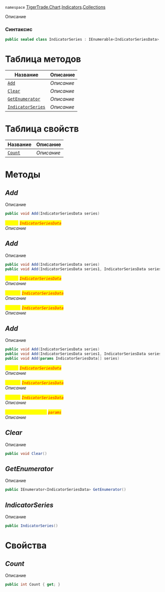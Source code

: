 
`namespace` [TigerTrade.Chart](../../../TigerTrade.Chart.md).[Indicators](../../../TigerTrade.Chart/Indicators.md).[Collections](../../../TigerTrade.Chart/Indicators/Collections.md)


Описание

### Синтаксис
```csharp
public sealed class IndicatorSeries : IEnumerable<IndicatorSeriesData>, IEnumerable
```


# Таблица методов
| Название | Описание |
| --- | --- |
| [`Add`](./IndicatorSeries.cs/Методы/Add.md) | *Описание* |
| [`Clear`](./IndicatorSeries.cs/Методы/Clear.md) | *Описание* |
| [`GetEnumerator`](./IndicatorSeries.cs/Методы/GetEnumerator.md) | *Описание* |
| [`IndicatorSeries`](./IndicatorSeries.cs/Методы/IndicatorSeries.md) | *Описание* |

# Таблица свойств
| Название | Описание |
| --- | --- |
| [`Count`](./IndicatorSeries.cs/Свойства/Count.md) | *Описание* |





# Методы

## *Add*
Описание

```csharp
public void Add(IndicatorSeriesData series)
```

<mark style="color:yellow;">`series`</mark> <mark style="color:red;">*`IndicatorSeriesData`*</mark>  
 *Описание*  



## *Add*
Описание

```csharp
public void Add(IndicatorSeriesData series)
public void Add(IndicatorSeriesData series1, IndicatorSeriesData series2)
```

<mark style="color:yellow;">`series`</mark> <mark style="color:red;">*`IndicatorSeriesData`*</mark>  
 *Описание*  

<mark style="color:yellow;">`series1`</mark> <mark style="color:red;">*`IndicatorSeriesData`*</mark>  
 *Описание*  

<mark style="color:yellow;">`series2`</mark> <mark style="color:red;">*`IndicatorSeriesData`*</mark>  
 *Описание*  



## *Add*
Описание

```csharp
public void Add(IndicatorSeriesData series)
public void Add(IndicatorSeriesData series1, IndicatorSeriesData series2)
public void Add(params IndicatorSeriesData[] series)
```

<mark style="color:yellow;">`series`</mark> <mark style="color:red;">*`IndicatorSeriesData`*</mark>  
 *Описание*  

<mark style="color:yellow;">`series1`</mark> <mark style="color:red;">*`IndicatorSeriesData`*</mark>  
 *Описание*  

<mark style="color:yellow;">`series2`</mark> <mark style="color:red;">*`IndicatorSeriesData`*</mark>  
 *Описание*  

<mark style="color:yellow;">`IndicatorSeriesData`</mark> <mark style="color:red;">*`params`*</mark>  
 *Описание*  



## *Clear*
Описание

```csharp
public void Clear()
```


## *GetEnumerator*
Описание

```csharp
public IEnumerator<IndicatorSeriesData> GetEnumerator()
```


## *IndicatorSeries*
Описание

```csharp
public IndicatorSeries()
```

# Свойства

## *Count*
Описание

```csharp
public int Count { get; }
```

